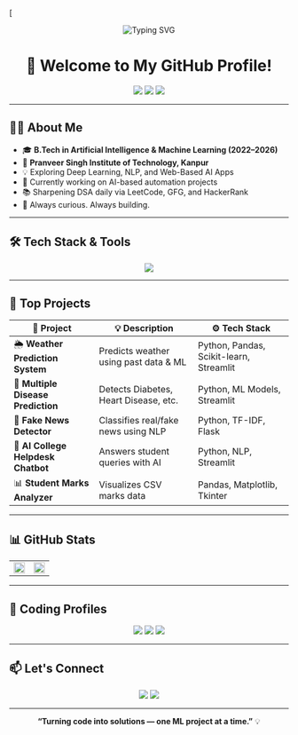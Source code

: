 [<!-- Typing SVG Banner -->
<p align="center">
  <img src="https://readme-typing-svg.herokuapp.com?font=Fira+Code&size=24&duration=3000&pause=1000&color=F75C7E&center=true&vCenter=true&width=500&lines=Hi+%F0%9F%91%8B%2C+I'm+Ansh+Gupta;AI+%7C+ML+Enthusiast+%F0%9F%A7%91%E2%80%8D%F0%9F%92%BB;Solving+real+world+problems+using+AI" alt="Typing SVG" />
</p>

<h1 align="center">🚀 Welcome to My GitHub Profile!</h1>

<p align="center">
  <img src="https://img.shields.io/badge/B.Tech-AIML-800080?style=flat-square&logo=graduation-cap&logoColor=white" />
  <img src="https://img.shields.io/badge/College-PSIT_Kanpur-blueviolet?style=flat-square&logo=google-classroom" />
  <img src="https://img.shields.io/badge/Focus-AI_%7C_ML_%7C_NLP-brightgreen?style=flat-square&logo=brainly" />
</p>

---

## 👨‍💻 About Me

- 🎓 **B.Tech in Artificial Intelligence & Machine Learning (2022–2026)**  
- 🏫 **Pranveer Singh Institute of Technology, Kanpur**  
- 💡 Exploring Deep Learning, NLP, and Web-Based AI Apps  
- 🔨 Currently working on AI-based automation projects  
- 📚 Sharpening DSA daily via LeetCode, GFG, and HackerRank  
- 🌱 Always curious. Always building.

---

## 🛠️ Tech Stack & Tools

<p align="center">
  <img src="https://skillicons.dev/icons?i=python,cpp,html,css,js,flask,django,react,git,github,vscode,linux,streamlit,numpy,pandas,sklearn,matplotlib,selenium,opencv,figma" />
</p>

---

## 💼 Top Projects

| 🚀 Project | 💡 Description | ⚙️ Tech Stack |
|-----------|----------------|---------------|
| 🌦️ **Weather Prediction System** | Predicts weather using past data & ML | Python, Pandas, Scikit-learn, Streamlit |
| 🏥 **Multiple Disease Prediction** | Detects Diabetes, Heart Disease, etc. | Python, ML Models, Streamlit |
| 📰 **Fake News Detector** | Classifies real/fake news using NLP | Python, TF-IDF, Flask |
| 🤖 **AI College Helpdesk Chatbot** | Answers student queries with AI | Python, NLP, Streamlit |
| 📊 **Student Marks Analyzer** | Visualizes CSV marks data | Pandas, Matplotlib, Tkinter |

---

## 📊 GitHub Stats

<table align="center">
  <tr>
    <td>
      <img src="https://github-readme-stats.vercel.app/api?username=ansh-gupta-ag&show_icons=true&theme=radical&hide_border=false&border_radius=10" width="100%" />
    </td>
    <td>
      <img src="https://github-readme-streak-stats.herokuapp.com?user=ansh-gupta-ag&theme=radical&hide_border=false&border_radius=10" width="100%" />
    </td>
  </tr>
</table>

---

## 🧠 Coding Profiles

<p align="center">
  <a href="https://leetcode.com/u/user9243eu/"><img src="https://img.shields.io/badge/LeetCode-FFA116?style=for-the-badge&logo=LeetCode&logoColor=white" /></a>
  <a href="https://www.hackerrank.com/profile/Aiml1_0064"><img src="https://img.shields.io/badge/HackerRank-2EC866?style=for-the-badge&logo=HackerRank&logoColor=white" /></a>
  <a href="https://www.geeksforgeeks.org/user/2k22aimltags/"><img src="https://img.shields.io/badge/GeeksforGeeks-14A800?style=for-the-badge&logo=GeeksforGeeks&logoColor=white" /></a>
</p>

---

## 📫 Let's Connect

<p align="center">
  <a href="https://www.linkedin.com/in/ansh-gupta-381714330/"><img src="https://img.shields.io/badge/LinkedIn-blue?style=for-the-badge&logo=linkedin&logoColor=white" /></a>
  <a href="https://www.instagram.com/just_aansh"><img src="https://img.shields.io/badge/Instagram-E4405F?style=for-the-badge&logo=instagram&logoColor=white" /></a>
</p>

---

<p align="center">
  <b>“Turning code into solutions — one ML project at a time.”</b> 💡
</p>
